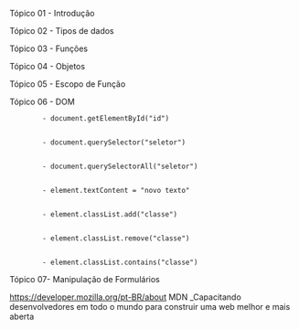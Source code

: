 Tópico 01 - Introdução

Tópico 02 - Tipos de dados

Tópico 03 - Funções

Tópico 04 - Objetos

Tópico 05 - Escopo de Função

Tópico 06 - DOM

            - document.getElementById("id")


            - document.querySelector("seletor")


            - document.querySelectorAll("seletor")


            - element.textContent = "novo texto"


            - element.classList.add("classe")


            - element.classList.remove("classe")


            - element.classList.contains("classe")


Tópico 07- Manipulação de Formulários


https://developer.mozilla.org/pt-BR/about
MDN _Capacitando desenvolvedores em todo o mundo para construir uma web melhor e mais aberta

